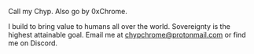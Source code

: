 Call my Chyp. Also go by 0xChrome.

I build to bring value to humans all over the world. Sovereignty is the highest attainable goal. 
Email me at chypchrome@protonmail.com or find me on Discord. 


<!---
chypchrome/chypchrome is a ✨ special ✨ repository because its `README.md` (this file) appears on your GitHub profile.
You can click the Preview link to take a look at your changes.
--->
